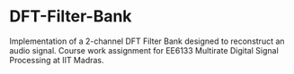# DFT-Filter-Bank
Implementation of a 2-channel DFT Filter Bank designed to reconstruct an audio signal. Course work assignment for EE6133 Multirate Digital Signal Processing at IIT Madras.
